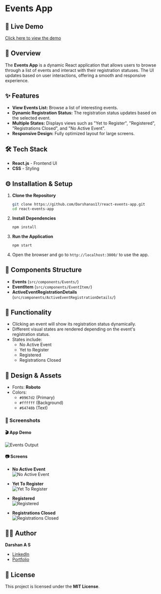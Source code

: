 # Events App

## 🚀 Live Demo
[Click here to view the demo](https://Darshanas17.github.io/react-events-app/)

## 📌 Overview
The **Events App** is a dynamic React application that allows users to browse through a list of events and interact with their registration statuses. The UI updates based on user interactions, offering a smooth and responsive experience.

## ✨ Features
- **View Events List:** Browse a list of interesting events.
- **Dynamic Registration Status:** The registration status updates based on the selected event.
- **Multiple States:** Displays views such as "Yet to Register", "Registered", "Registrations Closed", and "No Active Event".
- **Responsive Design:** Fully optimized layout for large screens.

## 🛠️ Tech Stack
- **React.js** - Frontend UI
- **CSS** - Styling

## ⚙️ Installation & Setup

1. **Clone the Repository**
   ```bash
   git clone https://github.com/Darshanas17/react-events-app.git
   cd react-events-app
   ```

2. **Install Dependencies**
   ```bash
   npm install
   ```

3. **Run the Application**
   ```bash
   npm start
   ```

4. Open the browser and go to `http://localhost:3000/` to use the app.

## 📁 Components Structure

- **Events** (`src/components/Events/`)
- **EventItem** (`src/components/EventItem/`)
- **ActiveEventRegistrationDetails** (`src/components/ActiveEventRegistrationDetails/`)

## 🎯 Functionality
- Clicking an event will show its registration status dynamically.
- Different visual states are rendered depending on the event's registration status.
- States include:
  - No Active Event
  - Yet to Register
  - Registered
  - Registrations Closed

## 🎨 Design & Assets
- Fonts: **Roboto**
- Colors:
  - `#0967d2` (Primary)
  - `#ffffff` (Background)
  - `#64748b` (Text)

### 📸 Screenshots

#### 🎬 App Demo
![Events Output](https://assets.ccbp.in/frontend/content/react-js/events-output.gif)

#### 📷 Screens

- **No Active Event**  
  ![No Active Event](https://assets.ccbp.in/frontend/content/react-js/events-no-active-event-view-output.png)

- **Yet To Register**  
  ![Yet To Register](https://assets.ccbp.in/frontend/content/react-js/events-yet-to-register-view-output.png)

- **Registered**  
  ![Registered](https://assets.ccbp.in/frontend/content/react-js/events-registered-view-output.png)

- **Registrations Closed**  
  ![Registrations Closed](https://assets.ccbp.in/frontend/content/react-js/events-registrations-closed-view-output.png)


## 👨‍💻 Author
**Darshan A S**  
- [LinkedIn](https://www.linkedin.com/in/darshan-a-s/)  
- [Portfolio](https://darshanas17.github.io/darshan-as-17-portfolio/)

## 📜 License
This project is licensed under the **MIT License**.
